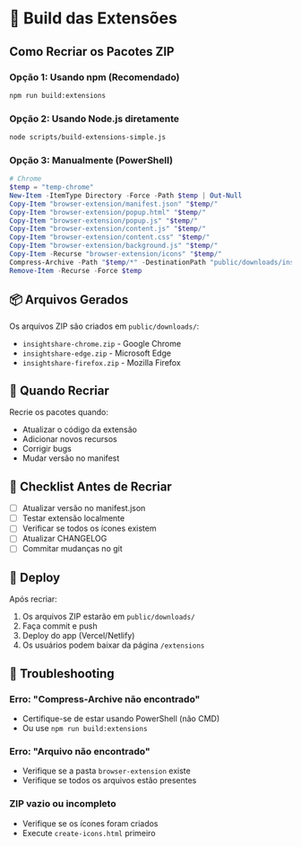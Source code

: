 # 🔨 Build das Extensões

## Como Recriar os Pacotes ZIP

### Opção 1: Usando npm (Recomendado)
```bash
npm run build:extensions
```

### Opção 2: Usando Node.js diretamente
```bash
node scripts/build-extensions-simple.js
```

### Opção 3: Manualmente (PowerShell)
```powershell
# Chrome
$temp = "temp-chrome"
New-Item -ItemType Directory -Force -Path $temp | Out-Null
Copy-Item "browser-extension/manifest.json" "$temp/"
Copy-Item "browser-extension/popup.html" "$temp/"
Copy-Item "browser-extension/popup.js" "$temp/"
Copy-Item "browser-extension/content.js" "$temp/"
Copy-Item "browser-extension/content.css" "$temp/"
Copy-Item "browser-extension/background.js" "$temp/"
Copy-Item -Recurse "browser-extension/icons" "$temp/"
Compress-Archive -Path "$temp/*" -DestinationPath "public/downloads/insightshare-chrome.zip" -Force
Remove-Item -Recurse -Force $temp
```

## 📦 Arquivos Gerados

Os arquivos ZIP são criados em `public/downloads/`:
- `insightshare-chrome.zip` - Google Chrome
- `insightshare-edge.zip` - Microsoft Edge  
- `insightshare-firefox.zip` - Mozilla Firefox

## 🔄 Quando Recriar

Recrie os pacotes quando:
- Atualizar o código da extensão
- Adicionar novos recursos
- Corrigir bugs
- Mudar versão no manifest

## 📝 Checklist Antes de Recriar

- [ ] Atualizar versão no manifest.json
- [ ] Testar extensão localmente
- [ ] Verificar se todos os ícones existem
- [ ] Atualizar CHANGELOG
- [ ] Commitar mudanças no git

## 🚀 Deploy

Após recriar:
1. Os arquivos ZIP estarão em `public/downloads/`
2. Faça commit e push
3. Deploy do app (Vercel/Netlify)
4. Os usuários podem baixar da página `/extensions`

## 🐛 Troubleshooting

### Erro: "Compress-Archive não encontrado"
- Certifique-se de estar usando PowerShell (não CMD)
- Ou use `npm run build:extensions`

### Erro: "Arquivo não encontrado"
- Verifique se a pasta `browser-extension` existe
- Verifique se todos os arquivos estão presentes

### ZIP vazio ou incompleto
- Verifique se os ícones foram criados
- Execute `create-icons.html` primeiro
